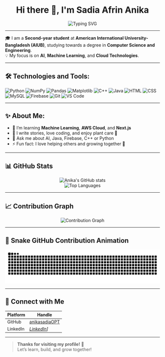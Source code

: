 <h1 align="center">Hi there 👋, I'm Sadia Afrin Anika</h1>

<p align="center">
  <img src="https://readme-typing-svg.demolab.com?font=Fira+Code&weight=500&pause=1000&color=58A6FF&center=true&vCenter=true&width=435&lines=Computer+Science+Student+%7C+AIUB;ML&AI+Enthusiast+%F0%9F%92%BB;Love+AI%2C+Cloud%2C+DevOps+%E2%9C%A8;Let's+Build+Together!+%F0%9F%A4%AA" alt="Typing SVG" />
</p>

---

🎓 I am a **Second-year student** at **American International University-Bangladesh (AIUB)**, studying towards a degree in **Computer Science and Engineering**.  
💡 My focus is on **AI**, **Machine Learning**, and **Cloud Technologies**.

---

## 🛠️ Technologies and Tools:
![Python](https://img.shields.io/badge/-Python-05122A?style=flat&logo=python)
![NumPy](https://img.shields.io/badge/-NumPy-013243?style=flat&logo=numpy)
![Pandas](https://img.shields.io/badge/-Pandas-150458?style=flat&logo=pandas)
![Matplotlib](https://img.shields.io/badge/-Matplotlib-ffffff?style=flat&logo=matplotlib)
![C++](https://img.shields.io/badge/-C++-05122A?style=flat&logo=c%2B%2B)
![Java](https://img.shields.io/badge/-Java-05122A?style=flat&logo=java)
![HTML](https://img.shields.io/badge/-HTML5-05122A?style=flat&logo=html5)
![CSS](https://img.shields.io/badge/-CSS3-05122A?style=flat&logo=css3)
![MySQL](https://img.shields.io/badge/-MySQL-05122A?style=flat&logo=mysql)
![Firebase](https://img.shields.io/badge/-Firebase-05122A?style=flat&logo=firebase)
![Git](https://img.shields.io/badge/-Git-05122A?style=flat&logo=git)
![VS Code](https://img.shields.io/badge/-VS%20Code-05122A?style=flat&logo=visual-studio-code)

---

## ✨ About Me:
- 🌱 I’m learning **Machine Learning**, **AWS Cloud**, and **Next.js**
- 📝 I write stories, love coding, and enjoy plant care 🌱
- 💬 Ask me about AI, Java, Firebase, C++ or Python
- ⚡ Fun fact: I love helping others and growing together 🌻

---

## 📊 GitHub Stats
<p align="center">
  <img src="https://github-readme-stats.vercel.app/api?username=anikasadiaOPT&show_icons=true&theme=radical" alt="Anika's GitHub stats" />
  <br />
  <img src="https://github-readme-stats.vercel.app/api/top-langs/?username=anikasadiaOPT&layout=compact&theme=radical" alt="Top Languages" />
</p>

---

## 📈 Contribution Graph
<p align="center">
  <img src="https://github-readme-activity-graph.cyclic.app/graph?username=anikasadiaOPT&theme=react-dark" alt="Contribution Graph" />
</p>

---

## 🐍 Snake GitHub Contribution Animation
<p align="center">
  <img src="https://github.com/anikasadiaOPT/anikasadiaOPT/blob/output/github-contribution-grid-snake.svg" alt="Snake animation" />
</p>

---

## 🔗 Connect with Me

| Platform | Handle |
|----------|--------|
| GitHub | [anikasadiaOPT](https://github.com/anikasadiaOPT) |
| LinkedIn | *[LinkedIn](https://www.linkedin.com/in/sadia-afrin-anika-613a221b5/)]* |

---

> **Thanks for visiting my profile!** 🌸  
> Let’s learn, build, and grow together!

